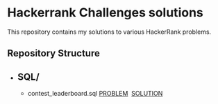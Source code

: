 # Hackerrank Challenges solutions

This repository contains my solutions to various HackerRank problems.

## Repository Structure

- SQL/
    - 
  - contest_leaderboard.sql [PROBLEM](https://www.hackerrank.com/challenges/contest-leaderboard/problem)&nbsp; [SOLUTION](https://github.com/imyutta/hackerrank_challenges/blob/main/SQL/contest_leaderboard.sql) 
